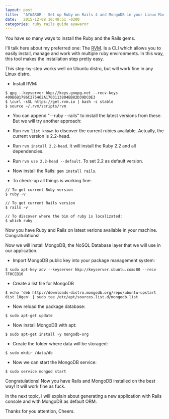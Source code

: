 ```yaml
---
layout: post
title:  "AYWAROR - Set up Ruby on Rails 4 and MongoDB in your Linux Machine"
date:   2015-12-08 10:40:51 -0200
categories: ruby rails guide ayawaror
---
```

You have so many ways to install the Ruby and the Rails gems.

I'll talk here about my preferred one: The [RVM](http://rvm.io/). Is a CLI which allows you to easily install, manage and work with multiple ruby environments. In this way, this tool makes the installation step pretty easy.

This step-by-step works well on Ubuntu distro, but will work fine in any Linux distro.

* Install RVM:
```
$ gpg --keyserver hkp://keys.gnupg.net --recv-keys 409B6B1796C275462A1703113804BB82D39DC0E3
$ \curl -sSL https://get.rvm.io | bash -s stable
$ source ~/.rvm/scripts/rvm
```

* You can append "--ruby --rails" to install the latest versions from these. But we will try another approach:

* Run `rvm list known` to discover the current rubies available. Actually, the current version is 2.2-head.

* Run `rvm install 2.2-head`. It will install the Ruby 2.2 and all dependencies.

* Run `rvm use 2.2-head --default`. To set 2.2 as default version.

* Now install the Rails: `gem install rails`.

* To check-up all things is working fine:

```
// To get current Ruby version
$ ruby -v

// To get current Rails version
$ rails -v

// To discover where the bin of ruby is localizated:
$ which ruby
```

Now you have Ruby and Rails on latest verions available in your machine. Congratulations!

Now we will install MongoDB, the NoSQL Database layer that we will use in our application.

* Import MongoDB public key into your package management system:
```
$ sudo apt-key adv --keyserver hkp://keyserver.ubuntu.com:80 --recv 7F0CEB10
```

* Create a list file for MongoDB
```
$ echo 'deb http://downloads-distro.mongodb.org/repo/ubuntu-upstart dist 10gen' | sudo tee /etc/apt/sources.list.d/mongodb.list
```

* Now reload the package database:
```
$ sudo apt-get update
```

* Now install MongoDB with apt:
```
$ sudo apt-get install -y mongodb-org
```

* Create the folder where data will be storaged:
```
$ sudo mkdir /data/db
```

* Now we can start the MongoDB service:
```
$ sudo service mongod start
```

Congratulations! Now you have Rails and MongoDB installed on the best way! It will work fine as fuck.

In the next topic, i will explain about generating a new application with Rails console and with MongoDB as default ORM.

Thanks for you attention,
Cheers.